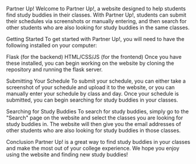 Partner Up!
Welcome to Partner Up!, a website designed to help students find study buddies in their classes. With Partner Up!, students can submit their schedules via screenshots or manually entering, and then search for other students who are also looking for study buddies in the same classes.

Getting Started
To get started with Partner Up!, you will need to have the following installed on your computer:

Flask (for the backend)
HTML/CSS/JS (for the frontend)
Once you have these installed, you can begin working on the website by cloning the repository and running the flask server.

Submitting Your Schedule
To submit your schedule, you can either take a screenshot of your schedule and upload it to the website, or you can manually enter your schedule by class and day. Once your schedule is submitted, you can begin searching for study buddies in your classes.

Searching for Study Buddies
To search for study buddies, simply go to the "Search" page on the website and select the classes you are looking for study buddies in. The website will then give you the email addresses of other students who are also looking for study buddies in those classes.

Conclusion
Partner Up! is a great way to find study buddies in your classes and make the most out of your college experience. We hope you enjoy using the website and finding new study buddies!
